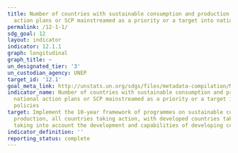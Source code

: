 ```yaml
---
title: Number of countries with sustainable consumption and production (SCP) national
  action plans or SCP mainstreamed as a priority or a target into national policies
permalink: /12-1-1/
sdg_goal: 12
layout: indicator
indicator: 12.1.1
graph: longitudinal
graph_title: ~
un_designated_tier: '3'
un_custodian_agency: UNEP
target_id: '12.1'
goal_meta_link: http://unstats.un.org/sdgs/files/metadata-compilation/Metadata-Goal-12.pdf
indicator_name: Number of countries with sustainable consumption and production (SCP)
  national action plans or SCP mainstreamed as a priority or a target into national
  policies
target: Implement the 10-year framework of programmes on sustainable consumption and
  production, all countries taking action, with developed countries taking the lead,
  taking into account the development and capabilities of developing countries.
indicator_definition: ''
reporting_status: complete
---
```

